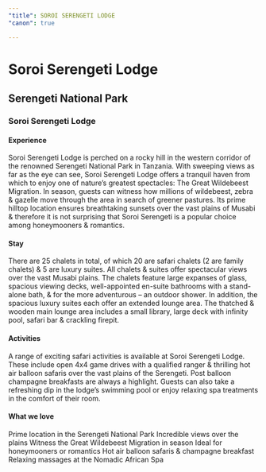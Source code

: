 ```yaml
---
"title": SOROI SERENGETI LODGE
"canon": true

---
```


# Soroi Serengeti Lodge
## Serengeti National Park
### Soroi Serengeti Lodge

#### Experience
Soroi Serengeti Lodge is perched on a rocky hill in the western corridor of the renowned Serengeti National Park in Tanzania.
With sweeping views as far as the eye can see, Soroi Serengeti Lodge offers a tranquil haven from which to enjoy one of nature’s greatest spectacles:  The Great Wildebeest Migration.
In season, guests can witness how millions of wildebeest, zebra &amp; gazelle move through the area in search of greener pastures.
Its prime hilltop location ensures breathtaking sunsets over the vast plains of Musabi &amp; therefore it is not surprising that Soroi Serengeti is a popular choice among honeymooners &amp; romantics.

#### Stay
There are 25 chalets in total, of which 20 are safari chalets (2 are family chalets) &amp; 5 are luxury suites.  All chalets &amp; suites offer spectacular views over the vast Musabi plains.
The chalets feature large expanses of glass, spacious viewing decks, well-appointed en-suite bathrooms with a stand-alone bath, &amp; for the more adventurous – an outdoor shower.
In addition, the spacious luxury suites each offer an extended lounge area.
The thatched &amp; wooden main lounge area includes a small library, large deck with infinity pool, safari bar &amp; crackling firepit.

#### Activities
A range of exciting safari activities is available at Soroi Serengeti Lodge.  
These include open 4x4 game drives with a qualified ranger &amp; thrilling hot air balloon safaris over the vast plains of the Serengeti.  Post balloon champagne breakfasts are always a highlight.
Guests can also take a refreshing dip in the lodge’s swimming pool or enjoy relaxing spa treatments in the comfort of their room.


#### What we love
Prime location in the Serengeti National Park
Incredible views over the plains
Witness the Great Wildebeest Migration in season
Ideal for honeymooners or romantics
Hot air balloon safaris &amp; champagne breakfast
Relaxing massages at the Nomadic African Spa